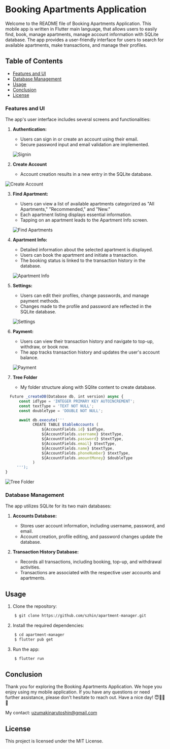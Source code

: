 # Booking Apartments Application 

Welcome to the README file of Booking Apartments Application. This mobile app is written in Flutter main language, that allows users to easily find, book, manage apartments, manage account information with SQLite database. The app provides a user-friendly interface for users to search for available apartments, make transactions, and manage their profiles.

## Table of Contents

  - [Features and UI](#features-and-ui)
  - [Database Management](#database-management)
  - [Usage](#usage)
  - [Conclusion](#conclusion)
  - [License](#license)

### Features and UI
The app's user interface includes several screens and functionalities:

1. **Authentication:**
   - Users can sign in or create an account using their email.
   - Secure password input and email validation are implemented.
     
   ![Signin](/imageGithub/signin.png)
   
2. **Create Account**
   - Account creation results in a new entry in the SQLite database.

  ![Create Account](/imageGithub/createAccount.png)
  
3. **Find Apartment:**
   - Users can view a list of available apartments categorized as "All Apartments," "Recommended," and "New."
   - Each apartment listing displays essential information.
   - Tapping on an apartment leads to the Apartment Info screen.
  
   ![Find Apartments](/imageGithub/findApartments.png)

4. **Apartment Info:**
   - Detailed information about the selected apartment is displayed.
   - Users can book the apartment and initiate a transaction.
   - The booking status is linked to the transaction history in the database.
  
   ![Apartment Info](/imageGithub/apartmentInfo.png)

5. **Settings:**
   - Users can edit their profiles, change passwords, and manage payment methods.
   - Changes made to the profile and password are reflected in the SQLite database.
  
   ![Settings](/imageGithub/settings.png)

6. **Payment:**
   - Users can view their transaction history and navigate to top-up, withdraw, or book now.
   - The app tracks transaction history and updates the user's account balance.
  
   ![Payment](/imageGithub/payment.png)
   
7. **Tree Folder**
   - My folder structure along with SQlite content to create database.
     
  ```javascript
    Future _createDB(Database db, int version) async {
        const idType = 'INTEGER PRIMARY KEY AUTOINCREMENT';
        const textType = 'TEXT NOT NULL';
        const doubleType = 'DOUBLE NOT NULL';

        await db.execute('''
              CREATE TABLE $tableAccounts ( 
                  ${AccountFields.id} $idType, 
                  ${AccountFields.username} $textType,
                  ${AccountFields.password} $textType,
                  ${AccountFields.email} $textType,
                  ${AccountFields.name} $textType,
                  ${AccountFields.phoneNumber} $textType,
                  ${AccountFields.amountMoney} $doubleType
              )
       ''');
  }
  ```

   ![Tree Folder](/imageGithub/treeFolder.png)


### Database Management

The app utilizes SQLite for its two main databases:

1. **Accounts Database:**
   - Stores user account information, including username, password, and email.
   - Account creation, profile editing, and password changes update the database.

2. **Transaction History Database:**
   - Records all transactions, including booking, top-up, and withdrawal activities.
   - Transactions are associated with the respective user accounts and apartments.

## Usage

  1. Clone the repository:

  ```bash
      $ git clone https://github.com/szhin/apartment-manager.git
  ```

  2. Install the required dependencies:

  ```bash
      $ cd apartment-manager
      $ flutter pub get
  ```

  3. Run the app:

  ```bash
      $ flutter run
  ```

## Conclusion
  
  Thank you for exploring the Booking Apartments Application. We hope you enjoy using my mobile application. If you have any questions or need further assistance, please don't hesitate to reach out. Have a nice day! 😇🌱🍀🦋
  
  My contact: uzumakinarutoshin@gmail.com
  
## License

  This project is licensed under the MIT License.
